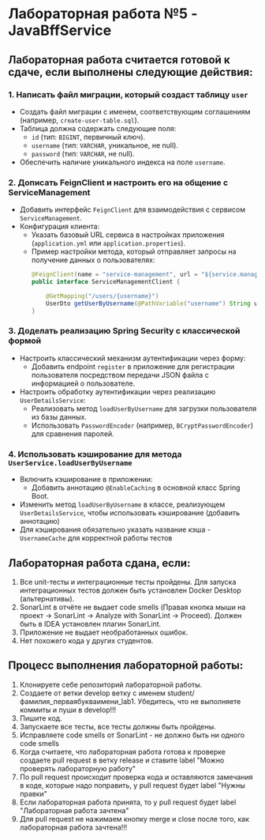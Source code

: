 # Лабораторная работа №5 - **JavaBffService**

## Лабораторная работа считается готовой к сдаче, если выполнены следующие действия:

### 1. Написать файл миграции, который создаст таблицу `user`
- Создать файл миграции с именем, соответствующим соглашениям (например, `create-user-table.sql`).
- Таблица должна содержать следующие поля:
   - `id` (тип: `BIGINT`, первичный ключ).
   - `username` (тип: `VARCHAR`, уникальное, не null).
   - `password` (тип: `VARCHAR`, не null).
- Обеспечить наличие уникального индекса на поле `username`.

### 2. Дописать FeignClient и настроить его на общение с ServiceManagement
- Добавить интерфейс `FeignClient` для взаимодействия с сервисом `ServiceManagement`.
- Конфигурация клиента:
   - Указать базовый URL сервиса в настройках приложения (`application.yml` или `application.properties`).
   - Пример настройки метода, который отправляет запросы на получение данных о пользователях:
     ```java
     @FeignClient(name = "service-management", url = "${service.management.url}")
     public interface ServiceManagementClient {
     
         @GetMapping("/users/{username}")
         UserDto getUserByUsername(@PathVariable("username") String username);
     }
     ```

### 3. Доделать реализацию Spring Security с классической формой
- Настроить классический механизм аутентификации через форму:
   - Добавить endpoint `register` в приложение для регистрации пользователя посредством передачи JSON файла с информацией о пользователе.
- Настроить обработку аутентификации через реализацию `UserDetailsService`:
   - Реализовать метод `loadUserByUsername` для загрузки пользователя из базы данных.
   - Использовать `PasswordEncoder` (например, `BCryptPasswordEncoder`) для сравнения паролей.

### 4. Использовать кэширование для метода `UserService.loadUserByUsername`
- Включить кэширование в приложении:
   - Добавить аннотацию `@EnableCaching` в основной класс Spring Boot.
- Изменить метод `loadUserByUsername` в классе, реализующем `UserDetailsService`, чтобы использовать кэширование (добавить аннотацию)
- Для кэширования обязательно указать название кэша - `UsernameCache` для корректной работы тестов

## Лабораторная работа сдана, если:
1. Все unit-тесты и интеграционные тесты пройдены. Для запуска интеграционных тестов должен быть установлен Docker Desktop (альтернативы).
2. SonarLint в отчёте не выдает code smells (Правая кнопка мыши на проект -> SonarLint -> Analyze with SonarLint -> Proceed). Должен быть в IDEA установлен плагин SonarLint.
3. Приложение не выдает необработанных ошибок.
4. Нет похожего кода у других студентов.

## Процесс выполнения лабораторной работы:
1. Клонируете себе репозиторий лабораторной работы.
2. Создаете от ветки develop ветку с именем student/фамилия_перваябукваимени_lab1. Убедитесь, что не выполняете коммиты и пуши в develop!!!
3. Пишите код.
4. Запускаете все тесты, все тесты должны быть пройдены.
5. Исправляете code smells от SonarLint - не должно быть ни одного code smells
6. Когда считаете, что лабораторная работа готова к проверке создаете pull request в ветку release и ставите label
   "Можно проверять лабораторную работу"
7. По pull request происходит проверка кода и оставляются замечания в коде, которые надо поправить, у pull request будет label "Нужны правки"
8. Если лабораторная работа принята, то у pull request будет label "Лабораторная работа зачтена"
9. Для pull request не нажимаем кнопку merge и close после того, как лабораторная работа зачтена!!!